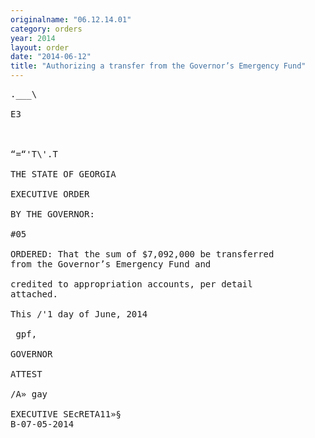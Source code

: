 ```yaml
---
originalname: "06.12.14.01"
category: orders
year: 2014
layout: order
date: "2014-06-12"
title: "Authorizing a transfer from the Governor’s Emergency Fund"
---
```

<pre>
.___\

E3

   

“=“'T\'.T

THE STATE OF GEORGIA

EXECUTIVE ORDER

BY THE GOVERNOR:

#05

ORDERED: That the sum of $7,092,000 be transferred
from the Governor’s Emergency Fund and

credited to appropriation accounts, per detail
attached.

This /'1 day of June, 2014

 gpf,

GOVERNOR

ATTEST

/A» gay

EXECUTIVE SEcRETA11»§
B-07-05-2014

</pre>
